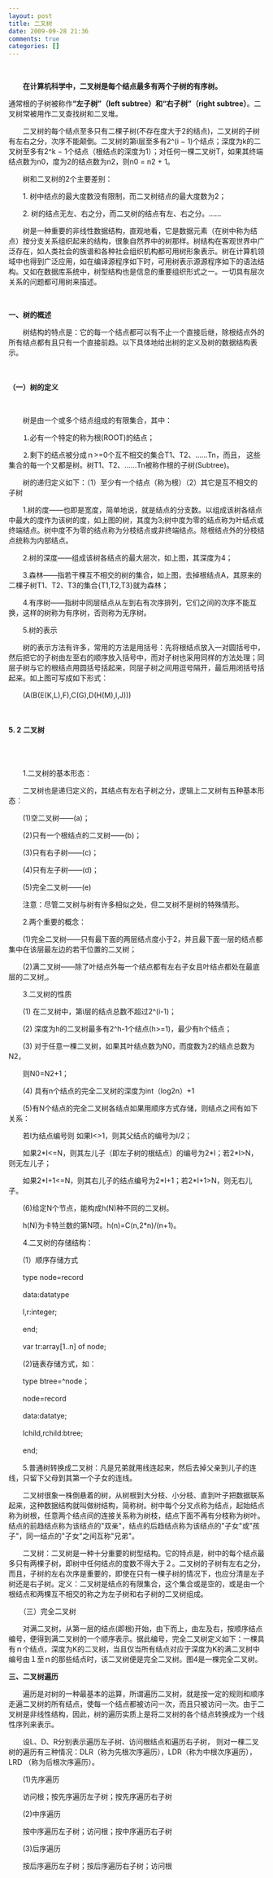 ```yaml
---
layout: post
title: 二叉树
date: 2009-09-28 21:36
comments: true
categories: []
---
```

<p align="left"> </p>
<p align="left">　<b>　在计算机科学中，二叉树是每个结点最多有两个子树的有序树。</b></p>
<p align="left">通常根的子树被称作<b>“</b><b>左子树</b><b>”</b><b>（</b><b>left
subtree</b><b>）和</b><b>“</b><b>右子树</b><b>”</b><b>（</b><b>right
subtree</b><b>）</b>。二叉树常被用作二叉查找树和二叉堆。</p>
<p align="left">
　　二叉树的每个结点至多只有二棵子树(不存在度大于2的结点)，二叉树的子树有左右之分，次序不能颠倒。二叉树的第i层至多有2^(i −
1)个结点；深度为k的二叉树至多有2^k −
1个结点（根结点的深度为1）；对任何一棵二叉树T，如果其终端结点数为n0，度为2的结点数为n2，则n0 = n2 + 1。</p>
<p align="left">　　树和二叉树的2个主要差别：</p>
<p align="left">　　1. 树中结点的最大度数没有限制，而二叉树结点的最大度数为2；</p>
<p align="left">　　2. 树的结点无左、右之分，而二叉树的结点有左、右之分。……</p>
<p align="left">
　　树是一种重要的非线性数据结构，直观地看，它是数据元素（在树中称为结点）按分支关系组织起来的结构，很象自然界中的树那样。树结构在客观世界中广泛存在，如人类社会的族谱和各种社会组织机构都可用树形象表示。树在计算机领域中也得到广泛应用，如在编译源程序如下时，可用树表示源源程序如下的语法结构。又如在数据库系统中，树型结构也是信息的重要组织形式之一。一切具有层次关系的问题都可用树来描述。</p>
<p align="left"><a name="2" id="2"/><b> </b></p>
<p align="left"><b>一、树的概述</b></p>
<p align="left">
　　树结构的特点是：它的每一个结点都可以有不止一个直接后继，除根结点外的所有结点都有且只有一个直接前趋。以下具体地给出树的定义及树的数据结构表示。</p>
<p align="left">　　</p>
<p align="left"><a name="2_1" id="2_1"/><b>（一）树的定义</b></p>
<p align="left"> </p>
<p align="left">　　树是由一个或多个结点组成的有限集合，其中：</p>
<p align="left">　　⒈必有一个特定的称为根(ROOT)的结点；</p>
<p align="left">
　　⒉剩下的结点被分成ｎ>=0个互不相交的集合T1、T2、......Tn，而且，
这些集合的每一个又都是树。树T1、T2、......Tn被称作根的子树(Subtree)。</p>
<p align="left">　　树的递归定义如下：（1）至少有一个结点（称为根）（2）其它是互不相交的子树</p>
<p align="left">
　　1.树的度——也即是宽度，简单地说，就是结点的分支数。以组成该树各结点中最大的度作为该树的度，如上图的树，其度为3;树中度为零的结点称为叶结点或终端结点。树中度不为零的结点称为分枝结点或非终端结点。除根结点外的分枝结点统称为内部结点。</p>
<p align="left">　　2.树的深度——组成该树各结点的最大层次，如上图，其深度为4；</p>
<p align="left">
　　3.森林——指若干棵互不相交的树的集合，如上图，去掉根结点A，其原来的二棵子树T1、T2、T3的集合{T1,T2,T3}就为森林；</p>
<p align="left">
　　4.有序树——指树中同层结点从左到右有次序排列，它们之间的次序不能互换，这样的树称为有序树，否则称为无序树。</p>
<p align="left">　　5.树的表示</p>
<p align="left">
　　树的表示方法有许多，常用的方法是用括号：先将根结点放入一对圆括号中，然后把它的子树由左至右的顺序放入括号中，而对子树也采用同样的方法处理；同层子树与它的根结点用圆括号括起来，同层子树之间用逗号隔开，最后用闭括号括起来。如上图可写成如下形式：</p>
<p align="left">　　(A(B(E(K,L),F),C(G),D(H(M),I,J)))</p>
<p align="left">　　</p>
<p align="left"><a name="2_2" id="2_2"/><b>5. 2</b> <b>二叉树</b></p>
<p align="left"><br/>
　　</p>
<p align="left">　　1.二叉树的基本形态：</p>
<p align="left">　　二叉树也是递归定义的，其结点有左右子树之分，逻辑上二叉树有五种基本形态：</p>
<p align="left">　　(1)空二叉树——(a)；</p>
<p align="left">　　(2)只有一个根结点的二叉树——(b)；</p>
<p align="left">　　(3)只有右子树——(c)；</p>
<p align="left">　　(4)只有左子树——(d)；</p>
<p align="left">　　(5)完全二叉树——(e)</p>
<p align="left">　　注意：尽管二叉树与树有许多相似之处，但二叉树不是树的特殊情形。</p>
<p align="left">　　2.两个重要的概念：</p>
<p align="left">
　　(1)完全二叉树——只有最下面的两层结点度小于2，并且最下面一层的结点都集中在该层最左边的若干位置的二叉树；</p>
<p align="left">　　(2)满二叉树——除了叶结点外每一个结点都有左右子女且叶结点都处在最底层的二叉树,。</p>
<p align="left">　　3.二叉树的性质</p>
<p align="left">　　(1) 在二叉树中，第i层的结点总数不超过2^(i-1)；</p>
<p align="left">　　(2)
深度为h的二叉树最多有2^h-1个结点(h>=1)，最少有h个结点；</p>
<p align="left">　　(3) 对于任意一棵二叉树，如果其叶结点数为N0，而度数为2的结点总数为N2，</p>
<p align="left">　　则N0=N2+1；</p>
<p align="left">　　(4) 具有n个结点的完全二叉树的深度为int（log2n）+1</p>
<p align="left">　　(5)有N个结点的完全二叉树各结点如果用顺序方式存储，则结点之间有如下关系：</p>
<p align="left">　　若I为结点编号则
如果I<>1，则其父结点的编号为I/2；</p>
<p align="left">
　　如果2*I<=N，则其左儿子（即左子树的根结点）的编号为2*I；若2*I>N，则无左儿子；</p>
<p align="left">
　　如果2*I+1<=N，则其右儿子的结点编号为2*I+1；若2*I+1>N，则无右儿子。</p>
<p align="left">　　(6)给定N个节点，能构成h(N)种不同的二叉树。</p>
<p align="left">　　h(N)为卡特兰数的第N项。h(n)=C(n,2*n)/(n+1)。</p>
<p align="left">　　4.二叉树的存储结构：</p>
<p align="left">　　(1）顺序存储方式</p>
<p align="left">　　type node=record</p>
<p align="left">　　data:datatype</p>
<p align="left">　　l,r:integer;</p>
<p align="left">　　end;</p>
<p align="left">　　var tr:array[1..n] of node;</p>
<p align="left">　　(2)链表存储方式，如：</p>
<p align="left">　　type btree=^node；</p>
<p align="left">　　node=record</p>
<p align="left">　　data:datatye;</p>
<p align="left">　　lchild,rchild:btree;</p>
<p align="left">　　end;</p>
<p align="left">
　　5.普通树转换成二叉树：凡是兄弟就用线连起来，然后去掉父亲到儿子的连线，只留下父母到其第一个子女的连线。</p>
<p align="left">
　　二叉树很象一株倒悬着的树，从树根到大分枝、小分枝、直到叶子把数据联系起来，这种数据结构就叫做树结构，简称树。树中每个分叉点称为结点，起始结点称为树根，任意两个结点间的连接关系称为树枝，结点下面不再有分枝称为树叶。结点的前趋结点称为该结点的"双亲"，结点的后趋结点称为该结点的"子女"或"孩子"，同一结点的"子女"之间互称"兄弟"。</p>
<p align="left">
　　二叉树：二叉树是一种十分重要的树型结构。它的特点是，树中的每个结点最多只有两棵子树，即树中任何结点的度数不得大于２。二叉树的子树有左右之分，而且，子树的左右次序是重要的，即使在只有一棵子树的情况下，也应分清是左子树还是右子树。定义：二叉树是结点的有限集合，这个集合或是空的，或是由一个根结点和两棵互不相交的称之为左子树和右子树的二叉树组成。</p>
<p align="left">　　（三）完全二叉树</p>
<p align="left">
　　对满二叉树，从第一层的结点(即根)开始，由下而上，由左及右，按顺序结点编号，便得到满二叉树的一个顺序表示。据此编号，完全二叉树定义如下：一棵具有ｎ个结点，深度为K的二叉树，当且仅当所有结点对应于深度为K的满二叉树中编号由１至ｎ的那些结点时，该二叉树便是完全二叉树。图4是一棵完全二叉树。</p>
<p align="left"><a name="3" id="3"/><b>三、二叉树遍历</b></p>
<p align="left">
　　遍历是对树的一种最基本的运算，所谓遍历二叉树，就是按一定的规则和顺序走遍二叉树的所有结点，使每一个结点都被访问一次，而且只被访问一次。由于二叉树是非线性结构，因此，树的遍历实质上是将二叉树的各个结点转换成为一个线性序列来表示。</p>
<p align="left">　　设L、D、R分别表示遍历左子树、访问根结点和遍历右子树，
则对一棵二叉树的遍历有三种情况：DLR（称为先根次序遍历），LDR（称为中根次序遍历），LRD （称为后根次序遍历）。</p>
<p align="left">　　(1)先序遍历</p>
<p align="left">　　访问根；按先序遍历左子树；按先序遍历右子树</p>
<p align="left">　　(2)中序遍历</p>
<p align="left">　　按中序遍历左子树；访问根；按中序遍历右子树</p>
<p align="left">　　(3)后序遍历</p>
<p align="left">　　按后序遍历左子树；按后序遍历右子树；访问根</p>
<p> </p>
